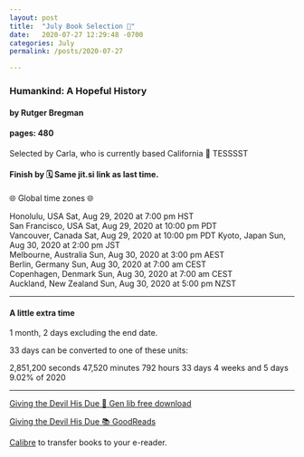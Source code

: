 ```yaml
---
layout: post
title:  "July Book Selection 🌮"
date:   2020-07-27 12:29:48 -0700
categories: July
permalink: /posts/2020-07-27

---
```


### Humankind: A Hopeful History
#### by Rutger Bregman
#### pages: 480

Selected by Carla, who is currently based California 🌮
TESSSST

#### Finish by 🗓️ Same jit.si link as last time. 

🌐 Global time zones 🌐

Honolulu, USA            Sat, Aug 29, 2020 at 7:00 pm HST     
San Francisco, USA       Sat, Aug 29, 2020 at 10:00 pm PDT    
Vancouver, Canada        Sat, Aug 29, 2020 at 10:00 pm PDT 
Kyoto, Japan             Sun, Aug 30, 2020 at 2:00 pm JST     
Melbourne, Australia     Sun, Aug 30, 2020 at 3:00 pm AEST    
Berlin, Germany          Sun, Aug 30, 2020 at 7:00 am CEST    
Copenhagen, Denmark      Sun, Aug 30, 2020 at 7:00 am CEST    
Auckland, New Zealand    Sun, Aug 30, 2020 at 5:00 pm NZST    
  
---
#### A little extra time

1 month, 2 days excluding the end date.

33 days can be converted to one of these units:

2,851,200 seconds
47,520 minutes
792 hours
33 days
4 weeks and 5 days
9.02% of 2020


---

[Giving the Devil His Due 🔗 Gen lib free download](http://gen.lib.rus.ec/book/index.php?md5=C60B019885FB5CA5564DEB1D7013A617)

[Giving the Devil His Due 📚 GoodReads](https://www.goodreads.com/book/show/52879286-humankind)

[Calibre](https://calibre-ebook.com/) to transfer books to your e-reader.


